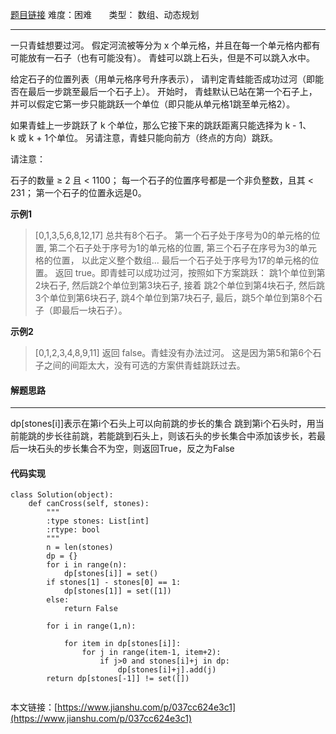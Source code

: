  [题目链接](https://leetcode-cn.com/problems/frog-jump/)
难度：困难          &nbsp;&nbsp;&nbsp;&nbsp;&nbsp;&nbsp;类型：  数组、动态规划
***
 一只青蛙想要过河。 假定河流被等分为 x 个单元格，并且在每一个单元格内都有可能放有一石子（也有可能没有）。 青蛙可以跳上石头，但是不可以跳入水中。

给定石子的位置列表（用单元格序号升序表示）， 请判定青蛙能否成功过河（即能否在最后一步跳至最后一个石子上）。 开始时， 青蛙默认已站在第一个石子上，并可以假定它第一步只能跳跃一个单位（即只能从单元格1跳至单元格2）。

如果青蛙上一步跳跃了 k 个单位，那么它接下来的跳跃距离只能选择为 k - 1、k 或 k + 1个单位。 另请注意，青蛙只能向前方（终点的方向）跳跃。

请注意：

石子的数量 ≥ 2 且 < 1100；
每一个石子的位置序号都是一个非负整数，且其 < 231；
第一个石子的位置永远是0。

 
 
**示例1**
> [0,1,3,5,6,8,12,17]
总共有8个石子。
第一个石子处于序号为0的单元格的位置, 第二个石子处于序号为1的单元格的位置,
第三个石子在序号为3的单元格的位置， 以此定义整个数组...
最后一个石子处于序号为17的单元格的位置。
返回 true。即青蛙可以成功过河，按照如下方案跳跃： 
跳1个单位到第2块石子, 然后跳2个单位到第3块石子, 接着 
跳2个单位到第4块石子, 然后跳3个单位到第6块石子, 
跳4个单位到第7块石子, 最后，跳5个单位到第8个石子（即最后一块石子）。

**示例2**
> [0,1,2,3,4,8,9,11]
返回 false。青蛙没有办法过河。 
这是因为第5和第6个石子之间的间距太大，没有可选的方案供青蛙跳跃过去。
#### 解题思路
***
dp[stones[i]]表示在第i个石头上可以向前跳的步长的集合
 跳到第i个石头时，用当前能跳的步长往前跳，若能跳到石头上，则该石头的步长集合中添加该步长，若最后一块石头的步长集合不为空，则返回True，反之为False



#### 代码实现
```
class Solution(object):
    def canCross(self, stones):
        """
        :type stones: List[int]
        :rtype: bool
        """
        n = len(stones)
        dp = {}
        for i in range(n):
            dp[stones[i]] = set()
        if stones[1] - stones[0] == 1:
            dp[stones[1]] = set([1])
        else:
            return False      
        
        for i in range(1,n):
             
            for item in dp[stones[i]]:
                for j in range(item-1, item+2):
                    if j>0 and stones[i]+j in dp:
                        dp[stones[i]+j].add(j)                        
        return dp[stones[-1]] != set([])
            
```

本文链接：[https://www.jianshu.com/p/037cc624e3c1](https://www.jianshu.com/p/037cc624e3c1)
